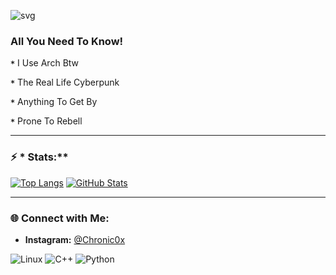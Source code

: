 ![svg](https://readme-typing-svg.demolab.com/?font=Pixelify+Sans&size=32&duration=2550&pause=1000&color=ffffff&random=false&width=435&lines=Welcome+to+my+profile+!)
###  **All You Need To Know!**
**`*`** I Use Arch Btw

**`*`** The Real Life Cyberpunk

**`*`** Anything To Get By

**`*`** Prone To Rebell

---

### ⚡ * Stats:**

[![Top Langs](https://github-readme-stats.vercel.app/api/top-langs/?username=Chronic0x&layout=compact&theme=radical)](https://github.com/anuraghazra/github-readme-stats)
[![GitHub Stats](https://github-readme-stats.vercel.app/api?username=Chronic0x&show_icons=true&theme=radical)](https://github.com/Chronic0x)

---

### 🌐 **Connect with Me:**
- **Instagram:** [@Chronic0x](https://www.instagram.com/Chronic0x/)
 
![Linux](https://img.shields.io/badge/-Linux-00FF00?style=flat-square&logo=linux&logoColor=black)
![C++](https://img.shields.io/badge/-C++-00FFFF?style=flat-square&logo=c)
![Python](https://img.shields.io/badge/-Python-FF00FF?style=flat-square&logo=python)
